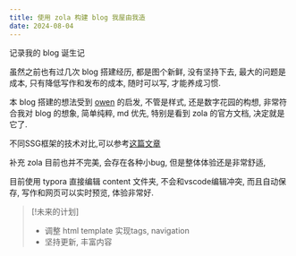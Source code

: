 ```yaml
---
title: 使用 zola 构建 blog 我屋由我造
date: 2024-08-04
---
```


记录我的 blog 诞生记

虽然之前也有过几次 blog 搭建经历, 都是图个新鲜, 没有坚持下去, 最大的问题是成本, 只有降低写作和发布的成本, 随时可以写, 才能养成习惯.

本 blog 搭建的想法受到 [owen](https://www.owenyoung.com/blog/migrate-to-zola/#overview) 的启发, 不管是样式, 还是数字花园的构想, 非常符合我对 blog 的想象, 简单纯粹, md 优先, 特别是看到 zola 的官方文档, 决定就是它了.

不同SSG框架的技术对比,可以参考[这篇文章](https://www.kytta.dev/blog/one-week-with-zola/)

补充 zola 目前也并不完美, 会存在各种小bug, 但是整体体验还是非常舒适, 

目前使用 typora 直接编辑 content 文件夹, 不会和vscode编辑冲突, 而且自动保存, 写作和网页可以实时预览, 体验非常好.

> [!未来的计划]
>
> - 调整 html template 实现tags, navigation
> - 坚持更新, 丰富内容